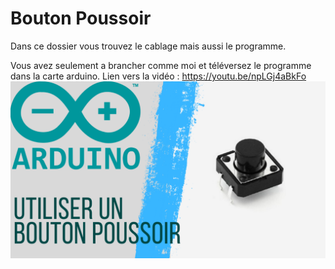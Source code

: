# Bouton Poussoir
Dans ce dossier vous trouvez le cablage mais aussi le programme.

Vous avez seulement a brancher comme moi et téléversez le programme dans la carte arduino.
Lien vers la vidéo : https://youtu.be/npLGj4aBkFo
![alt text](https://github.com/electrocodeur/bouton/blob/main/arduinobouton.png?raw=true)
